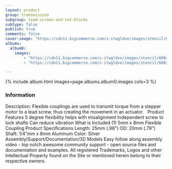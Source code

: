 ```yaml
---
layout: product
group: transmission
subgroup: lead-screws-and-nut-blocks
subtype: false
publish: true
comments: false
cover-image: "https://cdn11.bigcommerce.com/s-itwgldve/images/stencil/608x608/products/167/2599/155_flexcoupling_s_w_1__13352.1675310613.jpg?c=2"
albums:
  album0:
    images:
        - "https://cdn11.bigcommerce.com/s-itwgldve/images/stencil/608x608/products/167/2599/155_flexcoupling_s_w_1__13352.1675310613.jpg?c=2"
        - "https://cdn11.bigcommerce.com/s-itwgldve/images/stencil/608x608/products/167/2598/155_flexcoupling_s2_w_1__78722.1675310613.jpg?c=2"

---
```


{% include album.html images=page.albums.album0.images cols=3 %}

### Information

Description:
 Flexible couplings are used to transmit torque from a stepper motor to a lead screw, thus creating the movement in an actuator.   Product Features   5 degree flexibility helps with misalignment Independent screw to lock shafts Can reduce vibration  What is Included  (1) 5mm x 8mm Flexible Coupling  Product Specifications  Length: 25mm (.98") OD: 20mm (.79") Shaft: 1/4”mm x 8mm Aluminum Color: Silver   Assembly/Support/Documentation/3D Models   Easy follow along assembly video - top notch awesome community support - open source files and documentation and examples. All registered Trademarks, Logos and other Intellectual Property found on the Site or mentioned herein belong to their respective owners.  

